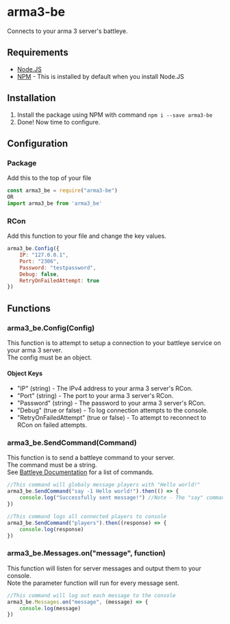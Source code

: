 # arma3-be
Connects to your arma 3 server's battleye.

## Requirements
- [Node.JS](https://nodejs.dev/)
- [NPM](https://www.npmjs.com/) - This is installed by default when you install Node.JS

## Installation
1. Install the package using NPM with command `npm i --save arma3-be`
2. Done! Now time to configure.

## Configuration
### Package
Add this to the top of your file
```javascript
const arma3_be = require("arma3-be")
OR
import arma3_be from 'arma3_be'
```
### RCon
Add this function to your file and change the key values.
```javascript
arma3_be.Config({
    IP: "127.0.0.1",
    Port: "2306",
    Password: "testpassword",
    Debug: false,
    RetryOnFailedAttempt: true
})
```

## Functions
### arma3_be.Config(Config)
This function is to attempt to setup a connection to your battleye service on your arma 3 server. <br />
The config must be an object.
#### Object Keys
- "IP" (string) - The IPv4 address to your arma 3 server's RCon.
- "Port" (string) - The port to your arma 3 server's RCon.
- "Password" (string) - The password to your arma 3 server's RCon.
- "Debug" (true or false) - To log connection attempts to the console.
- "RetryOnFailedAttempt" (true or false) - To attempt to reconnect to RCon on failed attempts.

### arma3_be.SendCommand(Command)
This function is to send a battleye command to your server. <br />
The command must be a string. <br />
See [Battleye Documentation](https://www.battleye.com/support/documentation/) for a list of commands.
```javascript
//This command will globaly message players with "Hello world!"
arma3_be.SendCommand("say -1 Hello world!").then(() => {
    console.log("Successfully sent message!") //Note - The "say" command has no response
})

//This command logs all connected players to console
arma3_be.SendCommand("players").then((response) => {
    console.log(response)
})
```

### arma3_be.Messages.on("message", function)
This function will listen for server messages and output them to your console. <br />
Note the parameter function will run for every message sent.
```javascript
//This command will log out each message to the console
arma3_be.Messages.on("message", (message) => {
    console.log(message)
})
```
